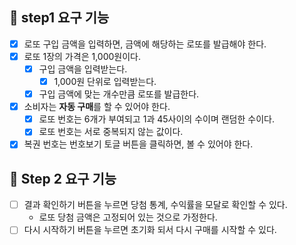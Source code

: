 ## **🎯 step1 요구 기능**

- [x] 로또 구입 금액을 입력하면, 금액에 해당하는 로또를 발급해야 한다.
- [x] 로또 1장의 가격은 1,000원이다.
  - [x] 구입 금액을 입력받는다.
    - [x] 1,000원 단위로 입력받는다.
  - [x] 구입 금액에 맞는 개수만큼 로또를 발급한다.
- [x] 소비자는 **자동 구매**를 할 수 있어야 한다.
  - [x] 로또 번호는 6개가 부여되고 1과 45사이의 수이며 랜덤한 수이다.
  - [x] 로또 번호는 서로 중복되지 않는 값이다.
- [x] 복권 번호는 번호보기 토글 버튼을 클릭하면, 볼 수 있어야 한다.

## **🎯 Step 2 요구 기능**

- [ ] 결과 확인하기 버튼을 누르면 당첨 통계, 수익률을 모달로 확인할 수 있다.
  - 로또 당첨 금액은 고정되어 있는 것으로 가정한다.
- [ ] 다시 시작하기 버튼을 누르면 초기화 되서 다시 구매를 시작할 수 있다.
